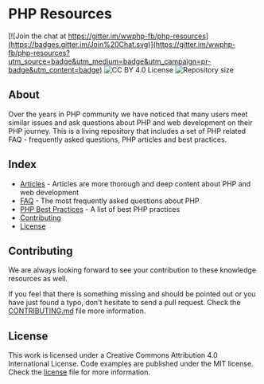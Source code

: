 # PHP Resources

[![Join the chat at https://gitter.im/wwphp-fb/php-resources](https://badges.gitter.im/Join%20Chat.svg)](https://gitter.im/wwphp-fb/php-resources?utm_source=badge&utm_medium=badge&utm_campaign=pr-badge&utm_content=badge)
![CC BY 4.0 License](https://img.shields.io/badge/license-CC%20BY%204.0-blue.svg?style=plastic "CC BY 4.0 License")
![Repository size](https://reposs.herokuapp.com/?path=wwphp-fb/php-resources&style=plastic "Repository size")

## About

Over the years in PHP community we have noticed that many users meet similar issues and ask questions about PHP
and web development on their PHP journey. This is a living repository that includes a set of PHP related
FAQ - frequently asked questions, PHP articles and best practices.

## Index

* [Articles](articles) - Articles are more thorough and deep content about PHP and web development
* [FAQ](faq) - The most frequently asked questions about PHP
* [PHP Best Practices](best-practices) - A list of best PHP practices
* [Contributing](#contributing)
* [License](#license)

## Contributing

We are always looking forward to see your contribution to these knowledge resources as well.

If you feel that there is something missing and should be pointed out or you have just found a typo,
don't hesitate to send a pull request. Check the [CONTRIBUTING.md][contributing] file more information.

## License

This work is licensed under a Creative Commons Attribution 4.0 International License. Code examples are published
under the MIT license. Check the [license][license] file for more information.

[contributing]: https://github.com/wwphp-fb/php-resources/blob/master/CONTRIBUTING.md
[license]: https://github.com/wwphp-fb/php-resources/blob/master/LICENSE
